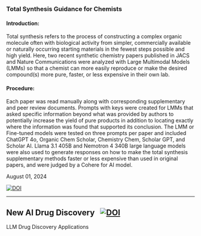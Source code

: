 

### Total Synthesis Guidance for Chemists

#### Introduction: <br>
Total synthesis refers to the process of constructing a complex organic molecule often
with biological activity from simpler, commercially available or naturally occurring starting
materials in the fewest steps possible and high yield. Here, two recent synthetic chemistry
papers published in JACS and Nature Communications were analyzed with Large Multimodal
Models (LMMs) so that a chemist can more easily reproduce or make the desired
compound(s) more pure, faster, or less expensive in their own lab.

#### Procedure: <br>
Each paper was read manually along with corresponding supplementary and peer
review documents. Prompts with keys were created for LMMs that asked specific information
beyond what was provided by authors to potentially increase the yield of pure products in
addition to locating exactly where the information was found that supported its conclusion.
The LMM or Fine-tuned models were tested on three prompts per paper and included
ChatGPT 4o, Organic Chem Scholar, Chemistry Chem, Scholar GPT, and Scholar AI.
Llama 3.1 405B and Nemotron 4 340B large language models were also used to
generate responses on how to make the total synthesis supplementary methods faster or
less expensive than used in original papers, and were judged by a Cohere for AI model.

August 01, 2024

[![DOI](https://zenodo.org/badge/DOI/10.5281/zenodo.14968133.svg)](https://doi.org/10.5281/zenodo.14968133)

---

## New AI Drug Discovery &nbsp; [![DOI](https://zenodo.org/badge/DOI/10.5281/zenodo.13273141.svg)](https://doi.org/10.5281/zenodo.13273141)
LLM Drug Discovery Applications

